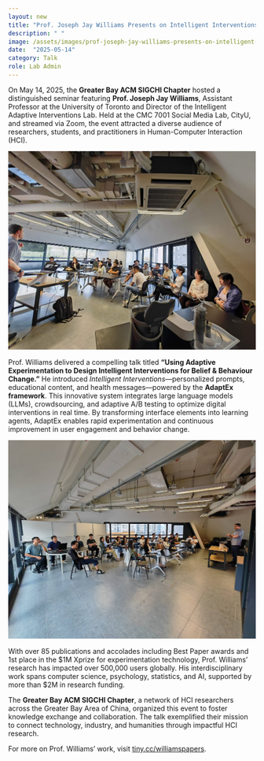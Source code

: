 ```yaml
---
layout: new
title: "Prof. Joseph Jay Williams Presents on Intelligent Interventions for Behavior Change"
description: " "
image: /assets/images/prof-joseph-jay-williams-presents-on-intelligent-interventions-for-behavior-change.jpg
date:  "2025-05-14"
category: Talk
role: Lab Admin
---
```

On May 14, 2025, the **Greater Bay ACM SIGCHI Chapter** hosted a distinguished seminar featuring **Prof. Joseph Jay Williams**, Assistant Professor at the University of Toronto and Director of the Intelligent Adaptive Interventions Lab. Held at the CMC 7001 Social Media Lab, CityU, and streamed via Zoom, the event attracted a diverse audience of researchers, students, and practitioners in Human-Computer Interaction (HCI).

![-](/assets/images/WeChatImage_20250514154222.jpg)

Prof. Williams delivered a compelling talk titled **“Using Adaptive Experimentation to Design Intelligent Interventions for Belief & Behaviour Change.”** He introduced *Intelligent Interventions*—personalized prompts, educational content, and health messages—powered by the **AdaptEx framework**. This innovative system integrates large language models (LLMs), crowdsourcing, and adaptive A/B testing to optimize digital interventions in real time. By transforming interface elements into learning agents, AdaptEx enables rapid experimentation and continuous improvement in user engagement and behavior change.

![-](/assets/images/WeChatImage_20250514151409.jpg "-")

With over 85 publications and accolades including Best Paper awards and 1st place in the $1M Xprize for experimentation technology, Prof. Williams’ research has impacted over 500,000 users globally. His interdisciplinary work spans computer science, psychology, statistics, and AI, supported by more than $2M in research funding.

The **Greater Bay ACM SIGCHI Chapter**, a network of HCI researchers across the Greater Bay Area of China, organized this event to foster knowledge exchange and collaboration. The talk exemplified their mission to connect technology, industry, and humanities through impactful HCI research.

For more on Prof. Williams’ work, visit [tiny.cc/williamspapers](https://docs.google.com/document/d/1rS61tbbI_UpPy8DeFr0ABuc9Si8vBO2Zvo-aiJLusY8/pub#h.bzbzmtb1wstj).
